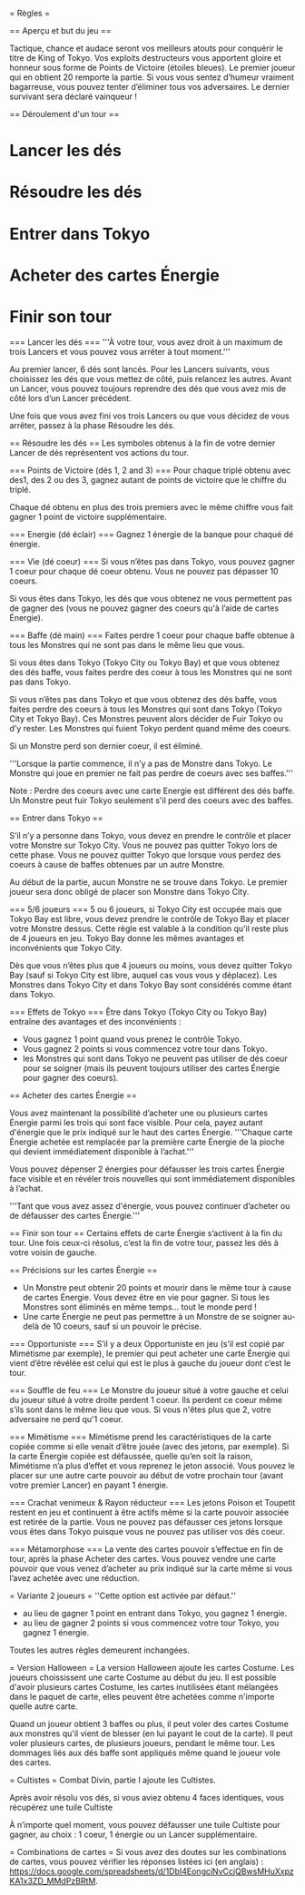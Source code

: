 = Règles =

== Aperçu et but du jeu ==

Tactique, chance et audace seront vos meilleurs atouts pour conquérir le titre de King of Tokyo.
Vos exploits destructeurs vous apportent gloire et honneur sous forme de Points de Victoire (étoiles bleues). Le premier joueur qui en obtient 20 remporte la partie.
Si vous vous sentez d’humeur vraiment bagarreuse, vous pouvez tenter d’éliminer tous vos adversaires. Le dernier survivant sera déclaré vainqueur !

== Déroulement d'un tour ==
# Lancer les dés
# Résoudre les dés
# Entrer dans Tokyo
# Acheter des cartes Énergie
# Finir son tour

=== Lancer les dés ===
'''À votre tour, vous avez droit à un maximum de trois Lancers et vous pouvez vous arrêter à tout moment.'''

Au premier lancer, 6 dés sont lancés. Pour les Lancers suivants, vous choisissez les dés que vous mettez de côté, puis relancez les autres. Avant un Lancer, vous pouvez toujours reprendre des dés que vous avez mis de côté lors d’un Lancer précédent.

Une fois que vous avez fini vos trois Lancers ou que vous décidez de vous arrêter, passez à la phase Résoudre les dés.

== Résoudre les dés ==
Les symboles obtenus à la fin de votre dernier Lancer de dés représentent vos actions du tour.

=== Points de Victoire (dés 1, 2 and 3) ===
Pour chaque triplé obtenu avec des1, des 2 ou des 3, gagnez autant de points de victoire que le chiffre du triplé.

Chaque dé obtenu en plus des trois premiers avec le même chiffre vous fait gagner 1 point de victoire supplémentaire.

=== Energie (dé éclair) ===
Gagnez 1 énergie de la banque pour chaqué dé énergie.

=== Vie (dé coeur) ===
Si vous n’êtes pas dans Tokyo, vous pouvez gagner 1 coeur pour chaque dé coeur obtenu. Vous ne pouvez pas dépasser 10 coeurs.

Si vous êtes dans Tokyo, les dés que vous obtenez ne vous permettent pas de gagner des (vous ne pouvez gagner des coeurs qu'à l’aide de cartes Énergie).

=== Baffe (dé main) ===
Faites perdre 1 coeur pour chaque baffe obtenue à tous les Monstres qui ne sont pas dans le même lieu que vous.

Si vous êtes dans Tokyo (Tokyo City ou Tokyo Bay) et que vous obtenez des dés baffe, vous faites perdre des coeur à tous les Monstres qui ne sont pas dans Tokyo.

Si vous n’êtes pas dans Tokyo et que vous obtenez des dés baffe, vous faites perdre des coeurs à tous les Monstres qui sont dans Tokyo (Tokyo City et Tokyo Bay). Ces Monstres peuvent alors décider de Fuir Tokyo ou d’y rester. Les Monstres qui fuient Tokyo perdent quand même des coeurs.

Si un Monstre perd son dernier coeur, il est éliminé.


'''Lorsque la partie commence, il n’y a pas de Monstre dans Tokyo. Le Monstre qui joue en premier ne fait pas perdre de coeurs avec ses baffes.'''

Note : Perdre des coeurs avec une carte Energie est différent des dés baffe. Un Monstre peut fuir Tokyo seulement s'il perd des coeurs avec des baffes.

== Entrer dans Tokyo ==

S’il n’y a personne dans Tokyo, vous devez en prendre le contrôle et placer votre Monstre sur Tokyo City.
Vous ne pouvez pas quitter Tokyo lors de cette phase. Vous ne pouvez quitter Tokyo que lorsque vous perdez des coeurs à cause de baffes obtenues par un autre Monstre.

Au début de la partie, aucun Monstre ne se trouve dans Tokyo. Le premier joueur sera donc obligé de placer son Monstre dans Tokyo City.

=== 5/6 joueurs ===
5 ou 6 joueurs, si Tokyo City est occupée mais que Tokyo Bay est libre, vous devez prendre le contrôle de Tokyo Bay et placer votre Monstre dessus. Cette règle est valable à la condition qu’il reste plus de 4 joueurs en jeu. Tokyo Bay donne les mêmes avantages et inconvénients que Tokyo City.

Dès que vous n’êtes plus que 4 joueurs ou moins, vous devez quitter Tokyo Bay (sauf si Tokyo City est libre, auquel cas vous vous y déplacez).
Les Monstres dans Tokyo City et dans Tokyo Bay sont considérés comme étant dans Tokyo.

=== Effets de Tokyo  ===
Être dans Tokyo (Tokyo City ou Tokyo Bay) entraîne des avantages et des inconvénients :
* Vous gagnez 1 point quand vous prenez le contrôle Tokyo.
* Vous gagnez 2 points si vous commencez votre tour dans Tokyo.
* les Monstres qui sont dans Tokyo ne peuvent pas utiliser de dés coeur pour se soigner (mais ils peuvent toujours utiliser des cartes Énergie pour gagner des coeurs).

== Acheter des cartes Énergie ==

Vous avez maintenant la possibilité d’acheter une ou plusieurs cartes Énergie parmi les trois qui sont face visible. Pour cela, payez autant d'énergie que le prix indiqué sur le haut des cartes Énergie.
'''Chaque carte Énergie achetée est remplacée par la première carte Énergie de la pioche qui devient immédiatement disponible à l’achat.'''

Vous pouvez dépenser 2 énergies pour défausser les trois cartes Énergie face visible et en révéler trois nouvelles qui sont immédiatement disponibles à  l’achat.

'''Tant que vous avez assez d'énergie, vous pouvez continuer d’acheter ou de défausser des cartes Énergie.'''

== Finir son tour ==
Certains effets de carte Énergie s’activent à la fin du tour. Une fois ceux-ci résolus, c’est la fin de votre tour, passez les dés à votre voisin de gauche.

== Précisions sur les cartes Énergie ==
* Un Monstre peut obtenir 20 points et mourir dans le même tour à cause de cartes Énergie. Vous devez être en vie pour gagner. Si tous les Monstres sont éliminés en même temps… tout le monde perd !
* Une carte Énergie ne peut pas permettre à un Monstre de se soigner au-delà de 10 coeurs, sauf si un pouvoir le précise.

=== Opportuniste ===
S’il y a deux Opportuniste en jeu (s’il est copié par Mimétisme par exemple), le premier qui peut acheter une carte Énergie qui vient d’être révélée est celui qui est le plus à gauche du joueur dont c’est le tour.

=== Souffle de feu ===
Le Monstre du joueur situé à votre gauche et celui du joueur situé à votre droite perdent 1 coeur. Ils perdent ce coeur même s’ils sont dans le même lieu que vous. Si vous n'êtes plus que 2, votre adversaire ne perd qu'1 coeur.

=== Mimétisme ===
Mimétisme prend les caractéristiques de la carte copiée comme si elle venait d’être jouée (avec des jetons, par exemple). Si la carte Énergie copiée est défaussée, quelle qu’en soit la raison, Mimétisme n’a plus d’effet et vous reprenez le jeton associé. Vous pouvez le placer sur une autre carte pouvoir au début de votre prochain tour (avant votre premier Lancer) en payant 1 énergie.

=== Crachat venimeux & Rayon réducteur ===
Les jetons Poison et Toupetit restent en jeu et continuent à être actifs même si la carte pouvoir associée est retirée de la partie. Vous ne pouvez pas défausser ces jetons lorsque vous êtes dans Tokyo puisque vous ne pouvez pas utiliser vos dés coeur.

=== Métamorphose ===
La vente des cartes pouvoir s’effectue en fin de tour, après la phase Acheter des cartes. Vous pouvez vendre une carte pouvoir que vous venez d’acheter au prix indiqué sur la carte même si vous l’avez achetée avec une réduction.

= Variante 2 joueurs =
''Cette option est activée par défaut.''

* au lieu de gagner 1 point en entrant dans Tokyo, you gagnez 1 énergie.
* au lieu de gagner 2 points si vous commencez votre tour Tokyo, you gagnez 1 énergie.

Toutes les autres règles demeurent inchangées.

= Version Halloween =
La version Halloween ajoute les cartes Costume. Les joueurs choississent une carte Costume au début du jeu. Il est possible d'avoir plusieurs cartes Costume, les cartes inutilisées étant mélangées dans le paquet de carte, elles peuvent être achetées comme n'importe quelle autre carte.

Quand un joueur obtient 3 baffes ou plus, il peut voler des cartes Costume aux monstres qu'il vient de blesser (en lui payant le cout de la carte). Il peut voler plusieurs cartes, de plusieurs joueurs, pendant le même tour. Les dommages liés aux dés baffe sont appliqués même quand le joueur vole des cartes.

= Cultistes =
Combat Divin, partie I ajoute les Cultistes.

Après avoir résolu vos dés, si vous aviez obtenu 4 faces identiques, vous récupérez une tuile Cultiste

À n’importe quel moment, vous pouvez défausser une tuile Cultiste pour gagner, au choix : 1 coeur, 1 énergie ou un Lancer supplémentaire.

= Combinations de cartes =
Si vous avez des doutes sur les combinations de cartes, vous pouvez vérifier les réponses listées ici (en anglais) : https://docs.google.com/spreadsheets/d/1DbI4EongciNvCcjQBwsMHuXxpzKA1x3ZD_MMdPzBRtM.
